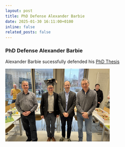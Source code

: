```yaml
---
layout: post
title: PhD Defense Alexander Barbie
date: 2025-01-30 16:11:00+0100
inline: false
related_posts: false
---
```


### PhD Defense Alexander Barbie

Alexander Barbie sucessfully defended his [PhD Thesis](https://nbn-resolving.org/urn:nbn:de:gbv:8:3-2025-00131-2)

<img src="/assets/img/News/PhDDefenseAlexanderBarbie.jpg" width="330">
